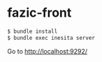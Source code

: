 # fazic-front

```sh
$ bundle install
$ bundle exec inesita server
```

Go to [http://localhost:9292/](http://localhost:9292/)
